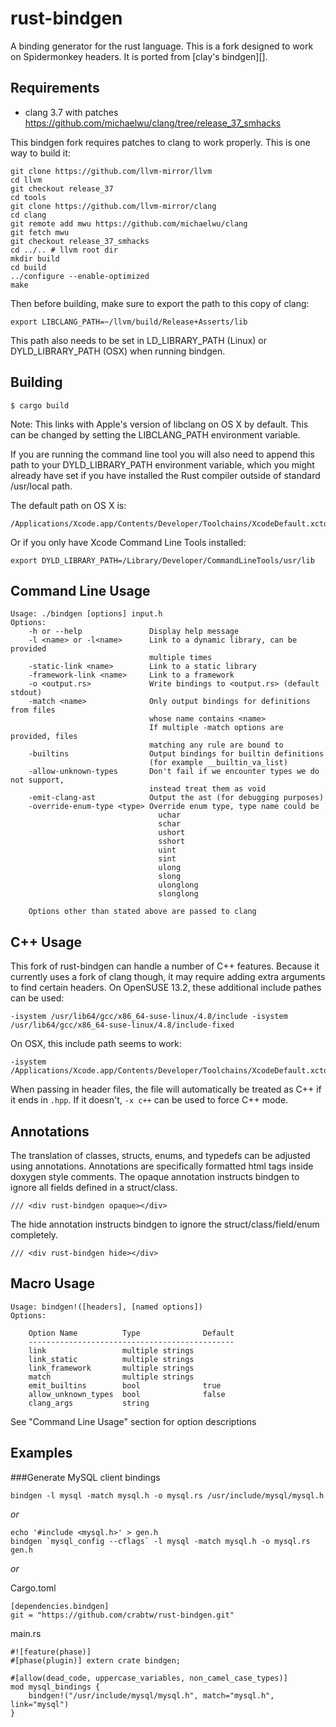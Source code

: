 rust-bindgen
============

A binding generator for the rust language.
This is a fork designed to work on Spidermonkey headers.
It is ported from [clay's bindgen][].

Requirements
------------

* clang 3.7 with patches https://github.com/michaelwu/clang/tree/release_37_smhacks

This bindgen fork requires patches to clang to work properly. This is one way to build it:
```
git clone https://github.com/llvm-mirror/llvm
cd llvm
git checkout release_37
cd tools
git clone https://github.com/llvm-mirror/clang
cd clang
git remote add mwu https://github.com/michaelwu/clang
git fetch mwu
git checkout release_37_smhacks
cd ../.. # llvm root dir
mkdir build
cd build
../configure --enable-optimized
make
```

Then before building, make sure to export the path to this copy of clang:

    export LIBCLANG_PATH=~/llvm/build/Release+Asserts/lib

This path also needs to be set in LD_LIBRARY_PATH (Linux) or DYLD_LIBRARY_PATH (OSX) when running bindgen.

Building
--------

    $ cargo build

Note: This links with Apple's version of libclang on OS X by default. This can be changed by setting the LIBCLANG_PATH environment variable.

If you are running the command line tool you will also need to append this
path to your DYLD_LIBRARY_PATH environment variable, which you might already have set if you have installed the Rust compiler outside of standard /usr/local path.

The default path on OS X is:

    /Applications/Xcode.app/Contents/Developer/Toolchains/XcodeDefault.xctoolchain/usr/lib/

Or if you only have Xcode Command Line Tools installed:

    export DYLD_LIBRARY_PATH=/Library/Developer/CommandLineTools/usr/lib

Command Line Usage
------------------

```
Usage: ./bindgen [options] input.h
Options:
    -h or --help               Display help message
    -l <name> or -l<name>      Link to a dynamic library, can be provided
                               multiple times
    -static-link <name>        Link to a static library
    -framework-link <name>     Link to a framework
    -o <output.rs>             Write bindings to <output.rs> (default stdout)
    -match <name>              Only output bindings for definitions from files
                               whose name contains <name>
                               If multiple -match options are provided, files
                               matching any rule are bound to
    -builtins                  Output bindings for builtin definitions
                               (for example __builtin_va_list)
    -allow-unknown-types       Don't fail if we encounter types we do not support,
                               instead treat them as void
    -emit-clang-ast            Output the ast (for debugging purposes)
    -override-enum-type <type> Override enum type, type name could be
                                 uchar
                                 schar
                                 ushort
                                 sshort
                                 uint
                                 sint
                                 ulong
                                 slong
                                 ulonglong
                                 slonglong

    Options other than stated above are passed to clang
```

C++ Usage
---------
This fork of rust-bindgen can handle a number of C++ features. Because it currently uses a fork of clang though, it may require adding extra arguments to find certain headers. On OpenSUSE 13.2, these additional include pathes can be used:

    -isystem /usr/lib64/gcc/x86_64-suse-linux/4.8/include -isystem /usr/lib64/gcc/x86_64-suse-linux/4.8/include-fixed

On OSX, this include path seems to work:

    -isystem /Applications/Xcode.app/Contents/Developer/Toolchains/XcodeDefault.xctoolchain/usr/include/c++/v1

When passing in header files, the file will automatically be treated as C++ if it ends in ``.hpp``. If it doesn't, ``-x c++`` can be used to force C++ mode.

Annotations
-----------
The translation of classes, structs, enums, and typedefs can be adjusted using annotations. Annotations are specifically formatted html tags inside doxygen style comments. The opaque annotation instructs bindgen to ignore all fields defined in a struct/class.

    /// <div rust-bindgen opaque></div>

The hide annotation instructs bindgen to ignore the struct/class/field/enum completely.

    /// <div rust-bindgen hide></div>

Macro Usage
-----------

```
Usage: bindgen!([headers], [named options])
Options:

    Option Name          Type              Default
    ----------------------------------------------
    link                 multiple strings
    link_static          multiple strings
    link_framework       multiple strings
    match                multiple strings
    emit_builtins        bool              true
    allow_unknown_types  bool              false
    clang_args           string
```
See "Command Line Usage" section for option descriptions

Examples
--------

###Generate MySQL client bindings

    bindgen -l mysql -match mysql.h -o mysql.rs /usr/include/mysql/mysql.h

*or*

    echo '#include <mysql.h>' > gen.h
    bindgen `mysql_config --cflags` -l mysql -match mysql.h -o mysql.rs gen.h

*or*

Cargo.toml

    [dependencies.bindgen]
    git = "https://github.com/crabtw/rust-bindgen.git"

main.rs

    #![feature(phase)]
    #[phase(plugin)] extern crate bindgen;

    #[allow(dead_code, uppercase_variables, non_camel_case_types)]
    mod mysql_bindings {
        bindgen!("/usr/include/mysql/mysql.h", match="mysql.h", link="mysql")
    }
